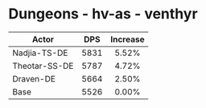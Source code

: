 # Dungeons - hv-as - venthyr
| Actor | DPS | Increase |
|---|:---:|:---:|
|Nadjia-TS-DE|5831|5.52%|
|Theotar-SS-DE|5787|4.72%|
|Draven-DE|5664|2.50%|
|Base|5526|0.00%|
